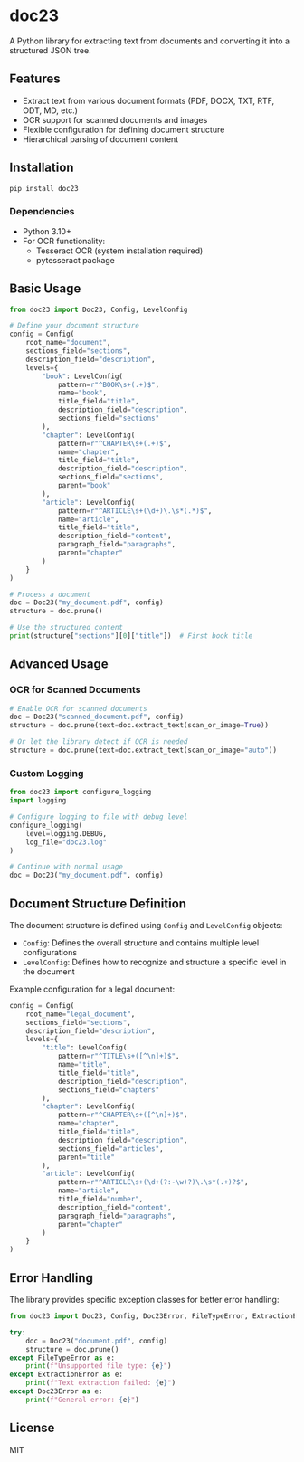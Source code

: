 # doc23

A Python library for extracting text from documents and converting it into a structured JSON tree.

## Features

- Extract text from various document formats (PDF, DOCX, TXT, RTF, ODT, MD, etc.)
- OCR support for scanned documents and images
- Flexible configuration for defining document structure
- Hierarchical parsing of document content

## Installation

```bash
pip install doc23
```

### Dependencies

- Python 3.10+
- For OCR functionality:
  - Tesseract OCR (system installation required)
  - pytesseract package

## Basic Usage

```python
from doc23 import Doc23, Config, LevelConfig

# Define your document structure
config = Config(
    root_name="document",
    sections_field="sections",
    description_field="description",
    levels={
        "book": LevelConfig(
            pattern=r"^BOOK\s+(.+)$",
            name="book",
            title_field="title",
            description_field="description",
            sections_field="sections"
        ),
        "chapter": LevelConfig(
            pattern=r"^CHAPTER\s+(.+)$",
            name="chapter",
            title_field="title",
            description_field="description",
            sections_field="sections",
            parent="book"
        ),
        "article": LevelConfig(
            pattern=r"^ARTICLE\s+(\d+)\.\s*(.*)$",
            name="article",
            title_field="title",
            description_field="content",
            paragraph_field="paragraphs",
            parent="chapter"
        )
    }
)

# Process a document
doc = Doc23("my_document.pdf", config)
structure = doc.prune()

# Use the structured content
print(structure["sections"][0]["title"])  # First book title
```

## Advanced Usage

### OCR for Scanned Documents

```python
# Enable OCR for scanned documents
doc = Doc23("scanned_document.pdf", config)
structure = doc.prune(text=doc.extract_text(scan_or_image=True))

# Or let the library detect if OCR is needed
structure = doc.prune(text=doc.extract_text(scan_or_image="auto"))
```

### Custom Logging

```python
from doc23 import configure_logging
import logging

# Configure logging to file with debug level
configure_logging(
    level=logging.DEBUG,
    log_file="doc23.log"
)

# Continue with normal usage
doc = Doc23("my_document.pdf", config)
```

## Document Structure Definition

The document structure is defined using `Config` and `LevelConfig` objects:

- `Config`: Defines the overall structure and contains multiple level configurations
- `LevelConfig`: Defines how to recognize and structure a specific level in the document

Example configuration for a legal document:

```python
config = Config(
    root_name="legal_document",
    sections_field="sections",
    description_field="description",
    levels={
        "title": LevelConfig(
            pattern=r"^TITLE\s+([^\n]+)$",
            name="title",
            title_field="title",
            description_field="description",
            sections_field="chapters"
        ),
        "chapter": LevelConfig(
            pattern=r"^CHAPTER\s+([^\n]+)$",
            name="chapter",
            title_field="title",
            description_field="description",
            sections_field="articles",
            parent="title"
        ),
        "article": LevelConfig(
            pattern=r"^ARTICLE\s+(\d+(?:-\w)?)\.\s*(.+)?$",
            name="article",
            title_field="number",
            description_field="content",
            paragraph_field="paragraphs",
            parent="chapter"
        )
    }
)
```

## Error Handling

The library provides specific exception classes for better error handling:

```python
from doc23 import Doc23, Config, Doc23Error, FileTypeError, ExtractionError

try:
    doc = Doc23("document.pdf", config)
    structure = doc.prune()
except FileTypeError as e:
    print(f"Unsupported file type: {e}")
except ExtractionError as e:
    print(f"Text extraction failed: {e}")
except Doc23Error as e:
    print(f"General error: {e}")
```

## License

MIT

